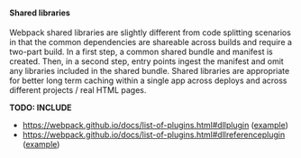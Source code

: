 #### Shared libraries

Webpack shared libraries are slightly different from code splitting scenarios in
that the common dependencies are shareable across builds and require a two-part
build. In a first step, a common shared bundle and manifest is created. Then, in
a second step, entry points ingest the manifest and omit any libraries included
in the shared bundle. Shared libraries are appropriate for better long term
caching within a single app across deploys and across different projects / real
HTML pages.

<!-- START doctoc -->
<!-- END doctoc -->






**TODO: INCLUDE**

* https://webpack.github.io/docs/list-of-plugins.html#dllplugin
  ([example](https://github.com/webpack/webpack/tree/master/examples/dll))
* https://webpack.github.io/docs/list-of-plugins.html#dllreferenceplugin
  ([example](https://github.com/webpack/webpack/tree/master/examples/dll-user))
